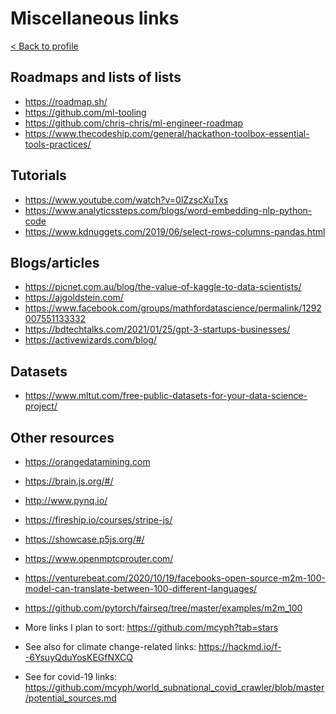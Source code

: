 # Miscellaneous links

[< Back to profile](https://github.com/mcyph)

## Roadmaps and lists of lists

* https://roadmap.sh/
* https://github.com/ml-tooling
* https://github.com/chris-chris/ml-engineer-roadmap
* https://www.thecodeship.com/general/hackathon-toolbox-essential-tools-practices/

## Tutorials

* https://www.youtube.com/watch?v=0lZzscXuTxs
* https://www.analyticssteps.com/blogs/word-embedding-nlp-python-code
* https://www.kdnuggets.com/2019/06/select-rows-columns-pandas.html

## Blogs/articles

* https://picnet.com.au/blog/the-value-of-kaggle-to-data-scientists/
* https://ajgoldstein.com/
* https://www.facebook.com/groups/mathfordatascience/permalink/1292007551133332
* https://bdtechtalks.com/2021/01/25/gpt-3-startups-businesses/
* https://activewizards.com/blog/

## Datasets

* https://www.mltut.com/free-public-datasets-for-your-data-science-project/

## Other resources

* https://orangedatamining.com
* https://brain.js.org/#/
* http://www.pynq.io/
* https://fireship.io/courses/stripe-js/
* https://showcase.p5js.org/#/
* https://www.openmptcprouter.com/
* https://venturebeat.com/2020/10/19/facebooks-open-source-m2m-100-model-can-translate-between-100-different-languages/
* https://github.com/pytorch/fairseq/tree/master/examples/m2m_100

* More links I plan to sort: https://github.com/mcyph?tab=stars
* See also for climate change-related links: https://hackmd.io/f--6YsuyQduYosKEGfNXCQ
* See for covid-19 links: https://github.com/mcyph/world_subnational_covid_crawler/blob/master/potential_sources.md
